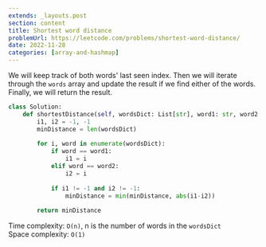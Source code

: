 ```yaml
---
extends: _layouts.post
section: content
title: Shortest word distance
problemUrl: https://leetcode.com/problems/shortest-word-distance/
date: 2022-11-28
categories: [array-and-hashmap]
---
```


We will keep track of both words' last seen index. Then we will iterate through the `words` array and update the result if we find either of the words. Finally, we will return the result.

```python
class Solution:
    def shortestDistance(self, wordsDict: List[str], word1: str, word2: str) -> int:
        i1, i2 = -1, -1
        minDistance = len(wordsDict)
        
        for i, word in enumerate(wordsDict):
            if word == word1:
                i1 = i
            elif word == word2:
                i2 = i
            
            if i1 != -1 and i2 != -1:
                minDistance = min(minDistance, abs(i1-i2))
        
        return minDistance
```

Time complexity: `O(n)`, n is the number of words in the `wordsDict` <br/>
Space complexity: `O(1)`